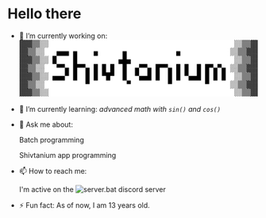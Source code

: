 # Hello there
- 🔭 I’m currently working on:
![Shivtanium Logo](https://raw.githubusercontent.com/Shivter14/Shivtanium/main/Shivtanium.png)
- 🌱 I’m currently learning: *advanced math with `sin()` and `cos()`*
- 💬 Ask me about:

  Batch programming

  Shivtanium app programming

- 📫 How to reach me:

  I'm active on the ![server.bat discord server](https://discord.gg/cQNj5C3wtS)

- ⚡ Fun fact: As of now, I am 13 years old.
<!--
**Shivter14/Shivter14** is a ✨ _special_ ✨ repository because its `README.md` (this file) appears on your GitHub profile.

Here are some ideas to get you started:

- 🔭 I’m currently working on ...
- 🌱 I’m currently learning ...
- 👯 I’m looking to collaborate on ...
- 🤔 I’m looking for help with ...
- 💬 Ask me about ...
- 📫 How to reach me: ...
- 😄 Pronouns: ...
- ⚡ Fun fact: ...
-->
